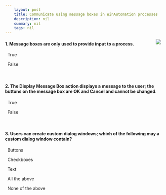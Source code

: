 ```yaml
---
    layout: post
    title: Communicate using message boxes in WinAutomation processes  
    description: nil
    summary: nil
    tags: nil
---
```



 <a target="_blank" href="https://docs.microsoft.com/en-us/learn/modules/message-boxes/5-check-your-knowledge/"><i class="fas fa-external-link-alt"></i> </a>
 <img align="right" src="https://docs.microsoft.com/en-us/learn/achievements/message-boxes.svg">
####  1. Message boxes are only used to provide input to a process.


<i class='far fa-square'></i> &nbsp;&nbsp;True

<i class='fas fa-check-square' style='color: Dodgerblue;'></i> &nbsp;&nbsp;False
<br />
<br />
<br />

####  2. The Display Message Box action displays a message to the user; the buttons on the message box are OK and Cancel and cannot be changed.


<i class='far fa-square'></i> &nbsp;&nbsp;True

<i class='fas fa-check-square' style='color: Dodgerblue;'></i> &nbsp;&nbsp;False
<br />
<br />
<br />

####  3. Users can create custom dialog windows; which of the following may a custom dialog window contain?


<i class='far fa-square'></i> &nbsp;&nbsp;Buttons

<i class='far fa-square'></i> &nbsp;&nbsp;Checkboxes

<i class='far fa-square'></i> &nbsp;&nbsp;Text

<i class='fas fa-check-square' style='color: Dodgerblue;'></i> &nbsp;&nbsp;All the above

<i class='far fa-square'></i> &nbsp;&nbsp;None of the above
<br />
<br />
<br />
